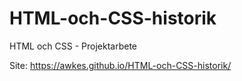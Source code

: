 # HTML-och-CSS-historik
HTML och CSS - Projektarbete

Site: https://awkes.github.io/HTML-och-CSS-historik/